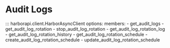 # Audit Logs

::: harborapi.client.HarborAsyncClient
    options:
        members:
        - get_audit_logs
        - get_audit_log_rotation
        - stop_audit_log_rotation
        - get_audit_log_rotation_log
        - get_audit_log_rotation_history
        - get_audit_log_rotation_schedule
        - create_audit_log_rotation_schedule
        - update_audit_log_rotation_schedule
